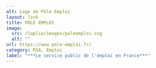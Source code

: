 ```yaml
---
alt: Logo de Pôle Emploi
layout: link
title: POLE EMPLOI
image:
  src: /laplie/images/poleemploi.svg
  alt: ""
url: https://www.pole-emploi.fr/
category: RSA, Emploi
label: "***Le service public de l'emploi en France***"
---
```

